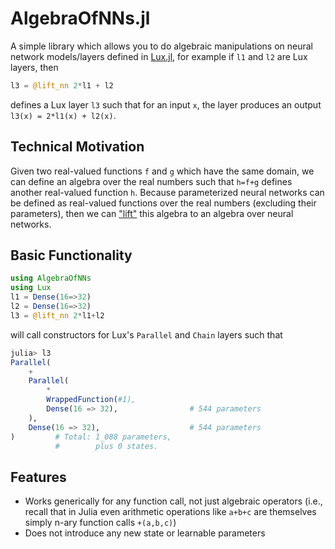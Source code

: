 # AlgebraOfNNs.jl

A simple library which allows you to do algebraic manipulations on neural
network models/layers defined in [Lux.jl](https://github.com/LuxDL/Lux.jl), for
example if `l1` and `l2` are Lux layers, then

```julia
l3 = @lift_nn 2*l1 + l2
```

defines a Lux layer `l3` such that for an input `x`, the layer produces an output
`l3(x) = 2*l1(x) + l2(x)`.

## Technical Motivation

Given two real-valued functions `f` and `g` which have the same domain, we can
define an algebra over the real numbers such that `h=f+g` defines another
real-valued function `h`. Because parameterized neural networks can be defined
as real-valued functions over the real numbers (excluding their parameters), then
we can ["lift"](<https://en.wikipedia.org/wiki/Lift_(mathematics)>) this algebra
to an algebra over neural networks.

## Basic Functionality

```julia
using AlgebraOfNNs
using Lux
l1 = Dense(16=>32)
l2 = Dense(16=>32)
l3 = @lift_nn 2*l1+l2
```

will call constructors for Lux's `Parallel` and `Chain` layers such that

```julia
julia> l3
Parallel(
    +
    Parallel(
        *
        WrappedFunction(#1),
        Dense(16 => 32),                # 544 parameters
    ),
    Dense(16 => 32),                    # 544 parameters
)         # Total: 1_088 parameters,
          #        plus 0 states.
```

## Features

- Works generically for any function call, not just algebraic operators (i.e.,
  recall that in Julia even arithmetic operations like `a+b+c` are themselves simply
  n-ary function calls `+(a,b,c)`)
- Does not introduce any new state or learnable parameters
